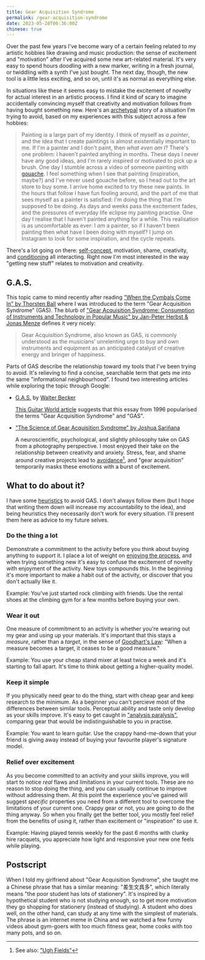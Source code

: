 ```yaml
---
title: Gear Acquisition Syndrome
permalink: /gear-acquisition-syndrome
date: 2023-05-28T06:36:00Z
chinese: true
---
```


Over the past few years I've become wary of a certain feeling related to my artistic hobbies
like drawing and music production: the sense of excitement and "motivation" after I've acquired
some new art-related material. It's very easy to spend hours doodling with a new marker, writing
in a fresh journal, or twiddling with a synth I've just bought. The next day, though, the new tool
is a little less exciting, and so on, until it's as normal as everything else.

In situations like these it seems easy to mistake the excitement of novelty for actual interest
in an artistic process. I find it kind of scary to imagine accidentally convincing myself that
creativity and motivation follows from having bought something new. Here's an
[archetypal](https://en.wikipedia.org/wiki/Archetype)
story of a situation I'm trying to avoid, based on my experiences with this subject across a
few hobbies:

> Painting is a large part of my identity. I think of myself as *a painter*,
> and the idea that I create paintings is almost existentially important to me. If I'm a painter and I don't paint,
> then *what even am I*? There's one problem: I haven't painted anything in months. These days I never have any good ideas,
> and I'm rarely inspired or motivated to pick up a brush. One day I stumble across a video of someone painting with
> [gouache](https://en.wikipedia.org/wiki/Gouache). I feel something when I see that painting (inspiration, maybe?)
> and I've never used gouache before, so I head out to the art store to buy some. I arrive home excited to try these
> new paints. In the hours that follow I have fun fooling around, and the part of me that sees myself as a painter
> is satisfied: I'm doing the thing that I'm supposed to be doing. As days and weeks pass the excitement fades, and
> the pressures of everyday life eclipse my painting practise. One day I realise that I haven't painted anything for a
> while. This realisation is as uncomfortable as ever: I *am* a painter, so if I haven't been painting then what have
> I been doing with myself? I jump on Instagram to look for some inspiration, and the cycle repeats.

There's a lot going on there: [self-concept](https://en.wikipedia.org/wiki/Self-concept), motivation,
shame, creativity, and [conditioning](https://en.wikipedia.org/wiki/Operant_conditioning) all interacting.
Right now I'm most interested in the way "getting new stuff" relates to motivation and creativity.

## G.A.S.

This topic came to mind recently after reading
["When the Cymbals Come In" by Thorsten Ball](https://registerspill.thorstenball.com/p/when-the-cymbals-come-in)
where I was introduced to the term "Gear Acquisition Syndrome" (GAS). The blurb of
["Gear Acquisition Syndrome: Consumption of Instruments and Technology in Popular Music" by Jan-Peter Herbst & Jonas Menze](https://unipress.hud.ac.uk/plugins/books/27/)
defines it very nicely:
  
> Gear Acquisition Syndrome, also known as GAS, is commonly understood as the musicians’ unrelenting urge
> to buy and own instruments and equipment as an anticipated catalyst of creative energy and bringer of happiness.

Parts of GAS describe the relationship toward my tools that I've been trying to avoid. It's
relieving to find a concise, searchable term that gets me into the same "informational neighbourhood". I found two
interesting articles while exploring the topic through Google:

* [G.A.S.](http://sdarchive.com/gas.html) by [Walter Becker](https://en.wikipedia.org/wiki/Walter_Becker)

  [This Guitar World article](https://www.guitarworld.com/features/gear-acquisition-syndrome) suggests that this 
  essay from 1996 popularised the terms "Gear Acquisition Syndrome" and "GAS".

* ["The Science of Gear Acquisition Syndrome" by Joshua Sariñana](https://www.joshuasarinana.com/the-science-of-gear-acquisition-syndrome)

  A neuroscientific, psychological, and slightly philosophy take on GAS from a photography perspective. I most
  enjoyed their take on the relationship between creativity and anxiety. Stress, fear, and shame around creative projects
  lead to [avoidance](https://en.wikipedia.org/wiki/Avoidance_coping)[^ugh-fields], and "gear acquisition" temporarily masks
  these emotions with a burst of excitement.

## What to do about it?

I have some [heuristics](https://en.wikipedia.org/wiki/Heuristic) to avoid GAS. I don't always follow them (but I hope
that writing them down will increase my accountability to the idea), and being heuristics they necessarily don't work
for every situation. I'll present them here as advice to my future selves.

### Do the thing a lot

Demonstrate a commitment to the activity before you think about buying anything to support it. I place a lot of
weight on [enjoying the process](https://blog.ielliott.io/learning-a-craft#find-joy-in-the-process), and when trying
something new it's easy to confuse the excitement of novelty with enjoyment of the activity. New toys compounds this.
In the beginning it's more important to make a habit out of the activity, or discover that you don't actually like it.

Example: You've just started rock climbing with friends. Use the rental shoes at the climbing gym for a few months before
buying your own.
  
### Wear it out

One measure of commitment to an activity is whether you're wearing out my gear and using up your materials.
It's important that this stays a *measure*, rather than a *target*, in the sense of
[Goodhart's Law](https://en.wikipedia.org/wiki/Goodhart%27s_law): "When a measure becomes a target, it ceases to be a good measure."

Example: You use your cheap stand mixer at least twice a week and it's starting to fall apart. It's time to
think about getting a higher-quality model.
  
### Keep it simple

If you physically need gear to do the thing, start with cheap gear and keep research to the minimum. As a beginner
you can't percieve most of the differences between similar tools. Perceptual ability and taste only develop as your
skills improve. It's easy to get caught in ["analysis paralysis"](https://en.wikipedia.org/wiki/Analysis_paralysis),
comparing gear that would be indistinguishable to you in practise.

Example: You want to learn guitar. Use the crappy hand-me-down that your friend is giving away instead of buying
your favourite player's signature model.  

### Relief over excitement

As you become committed to an activity and your skills improve, you will start to notice *real* flaws and limitations
in your current tools. These are no reason to stop doing the thing, and you can usually continue to improve without
addressing them. At this point the experience you've gained will suggest *specific* properties you need from a different
tool to overcome the limitations of your current one. Crappy gear or not, you are going to do the thing anyway. So when
you finally get the better tool, you mostly feel relief from the benefits of using it, rather than excitement or "inspiration"
*to* use it.

Example: Having played tennis weekly for the past 6 months with clunky hire racquets, you appreciate how light
and responsive your new one feels while playing.
      
## Postscript

When I told my girlfriend about "Gear Acquisition Syndrome", she taught me a
Chinese phrase that has a similar meaning: "<span lang="zh">差生文具多</span>", which literally means "the poor student
has lots of stationery". It's inspired by a hypothetical student who is not studying enough, so to
get more motivation they go shopping for stationery (instead of studying). A student who does well,
on the other hand, can study at any time with the simplest of materials. The phrase is an internet meme in China
and we watched a few funny videos about gym-goers with too much fitness gear, home cooks with too many pots, and so on.

[^ugh-fields]: See also: ["Ugh Fields"](https://www.lesswrong.com/posts/EFQ3F6kmt4WHXRqik/ugh-fields)
